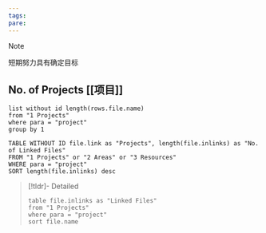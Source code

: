```yaml
---
tags: 
pare:
---
```


> [!NOTE]
> 短期努力具有确定目标

## No. of Projects [[项目]]

```dataview
list without id length(rows.file.name)
from "1 Projects"
where para = "project"
group by 1
```

```dataview
TABLE WITHOUT ID file.link as "Projects", length(file.inlinks) as "No. of Linked Files"
FROM "1 Projects" or "2 Areas" or "3 Resources"
WHERE para = "project"
SORT length(file.inlinks) desc
```

> [!tldr]- Detailed
> ```dataview
> table file.inlinks as "Linked Files"
> from "1 Projects" 
> where para = "project"
> sort file.name
> ```

